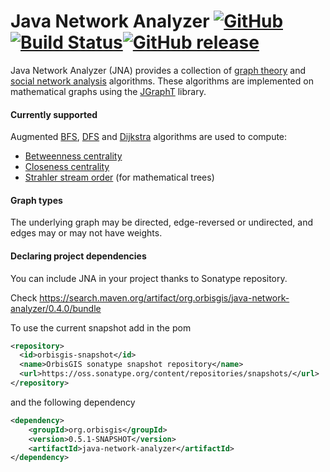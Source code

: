 # Java Network Analyzer [![GitHub](https://img.shields.io/github/license/orbisgis/java-network-analyzer.svg)](https://github.com/orbisgis/java-network-analyzer/blob/master/LICENSE)[![Build Status](https://travis-ci.org/orbisgis/java-network-analyzer.png)](https://travis-ci.org/orbisgis/java-network-analyzer)[![GitHub release](https://img.shields.io/github/release/orbisgis/java-network-analyzer.svg)](https://github.com/orbisgis/java-network-analyzer/releases)

Java Network Analyzer (JNA) provides a collection of [graph
theory](http://en.wikipedia.org/wiki/Graph_theory) and [social network
analysis](http://en.wikipedia.org/wiki/Social_network_analysis) algorithms.
These algorithms are implemented on mathematical graphs using the
[JGraphT](https://github.com/jgrapht/jgrapht) library.

#### Currently supported

Augmented [BFS](http://en.wikipedia.org/wiki/Breadth-first_search),
[DFS](http://en.wikipedia.org/wiki/Depth-first_search) and
[Dijkstra](http://en.wikipedia.org/wiki/Dijkstra%27s_algorithm) algorithms are
used to compute:

* [Betweenness centrality](http://en.wikipedia.org/wiki/Betweenness_centrality)
* [Closeness centrality](http://en.wikipedia.org/wiki/Centrality#Closeness_centrality)
* [Strahler stream order](http://en.wikipedia.org/wiki/Strahler_number) (for
  mathematical trees)

#### Graph types
The underlying graph may be directed, edge-reversed or undirected, and edges may
or may not have weights.


#### Declaring project dependencies

You can include JNA in your project thanks to Sonatype repository.

Check https://search.maven.org/artifact/org.orbisgis/java-network-analyzer/0.4.0/bundle

To use the current snapshot add in the pom

```xml
<repository>
  <id>orbisgis-snapshot</id>
  <name>OrbisGIS sonatype snapshot repository</name>
  <url>https://oss.sonatype.org/content/repositories/snapshots/</url>
</repository>
```

and the following dependency

```xml
<dependency>
    <groupId>org.orbisgis</groupId>
    <version>0.5.1-SNAPSHOT</version>  
    <artifactId>java-network-analyzer</artifactId>
</dependency>
```
